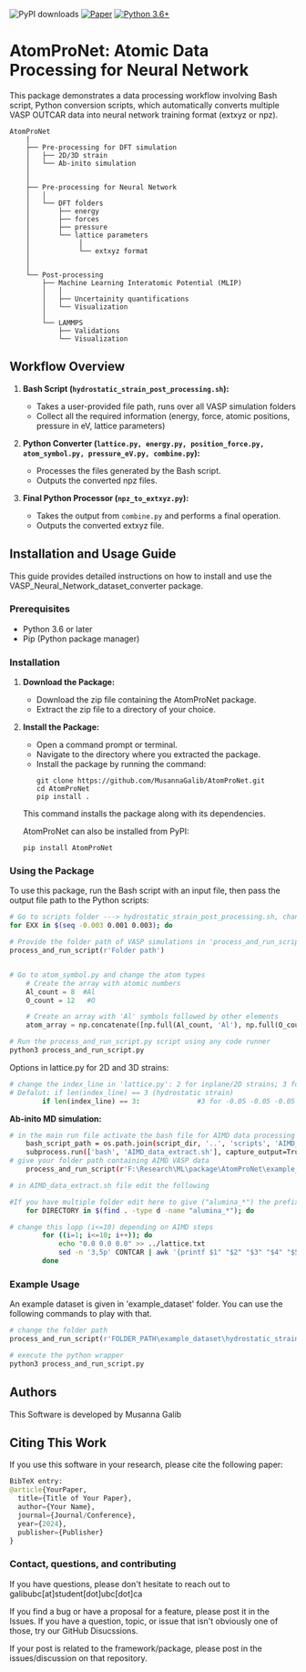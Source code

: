 ![PyPI downloads](https://img.shields.io/pypi/dm/your-package-name)
[![Paper](https://img.shields.io/badge/Journal-NpjComput.Mater.-blue)](https://doi.org/your-paper-doi)
[![Python 3.6+](https://img.shields.io/badge/python-3.6+-blue.svg)](https://www.python.org/downloads/)


# AtomProNet: Atomic Data Processing for Neural Network

This package demonstrates a data processing workflow involving Bash script, Python conversion scripts, which automatically converts multiple VASP OUTCAR data into neural network training format (extxyz or npz).

```
AtomProNet
    |
    ├── Pre-processing for DFT simulation
    │   ├── 2D/3D strain                   
    │   └── Ab-inito simulation            
    │
    │
    ├── Pre-processing for Neural Network               
    │   │
    │   └── DFT folders           
    │       ├── energy
    │       ├── forces
    │       ├── pressure      
    │       └── lattice parameters            
    │            │
    │            └── extxyz format
    │
    │
    └── Post-processing
        ├── Machine Learning Interatomic Potential (MLIP)         
        │   │                 
        │   ├── Uncertainity quantifications
        │   └── Visualization
        │
        └── LAMMPS  
            ├── Validations
            └── Visualization   

```

## Workflow Overview

1. **Bash Script (`hydrostatic_strain_post_processing.sh`):**
   - Takes a user-provided file path, runs over all VASP simulation folders
   - Collect all the required information (energy, force, atomic positions, pressure in eV, lattice parameters)

2. **Python Converter (`lattice.py, energy.py, position_force.py, atom_symbol.py, pressure_eV.py, combine.py`):**
   - Processes the files generated by the Bash script.
   - Outputs the converted npz files.

3. **Final Python Processor (`npz_to_extxyz.py`):**
   - Takes the output from `combine.py` and performs a final operation.
   - Outputs the converted extxyz file.


## Installation and Usage Guide

This guide provides detailed instructions on how to install and use the VASP_Neural_Network_dataset_converter package.

### Prerequisites
- Python 3.6 or later
- Pip (Python package manager)

### Installation
1. **Download the Package:**
   - Download the zip file containing the AtomProNet package.
   - Extract the zip file to a directory of your choice.

2. **Install the Package:**
   - Open a command prompt or terminal.
   - Navigate to the directory where you extracted the package.
   - Install the package by running the command:
     ```
     git clone https://github.com/MusannaGalib/AtomProNet.git
     cd AtomProNet
     pip install .
     ```
   This command installs the package along with its dependencies.

   AtomProNet can also be installed from PyPI:
     ```
     pip install AtomProNet
     ```

### Using the Package

To use this package, run the Bash script with an input file, then pass the output file path to the Python scripts:

```bash
# Go to scripts folder ---> hydrostatic_strain_post_processing.sh, change the following line according to your simulation range
for EXX in $(seq -0.003 0.001 0.003); do
```

```python
# Provide the folder path of VASP simulations in 'process_and_run_script.py'
process_and_run_script(r'Folder path')


# Go to atom_symbol.py and change the atom types
    # Create the array with atomic numbers
    Al_count = 8  #Al
    O_count = 12   #O

    # Create an array with 'Al' symbols followed by other elements
    atom_array = np.concatenate([np.full(Al_count, 'Al'), np.full(O_count, 'O')])

# Run the process_and_run_script.py script using any code runner
python3 process_and_run_script.py

```
Options in lattice.py for 2D and 3D strains:

```python
# change the index_line in 'lattice.py': 2 for inplane/2D strains; 3 for hydrostratic/3D strains
# Defalut: if len(index_line) == 3 (hydrostatic strain)
        if len(index_line) == 3:              #3 for -0.05 -0.05 -0.05   2 for -0.05 -0.05
```

**Ab-inito MD simulation:**
```bash
# in the main run file activate the bash file for AIMD data processing as following- AIMD_data_extract.sh 
    bash_script_path = os.path.join(script_dir, '..', 'scripts', 'AIMD_data_extract.sh')  
    subprocess.run(['bash', 'AIMD_data_extract.sh'], capture_output=True, text=True, check=True)
# give your folder path containing AIMD VASP data    
    process_and_run_script(r'F:\Research\ML\package\AtomProNet\example_dataset\AIMD')
```
```bash
# in AIMD_data_extract.sh file edit the following

#If you have multiple folder edit here to give ("alumina_*") the prefix of folders 
    for DIRECTORY in $(find . -type d -name "alumina_*"); do

# change this lopp (i<=10) depending on AIMD steps
		for ((i=1; i<=10; i++)); do   
			echo "0.0 0.0 0.0" >> ../lattice.txt
			sed -n '3,5p' CONTCAR | awk '{printf $1" "$2" "$3" "$4" "$5" "$6" "$7" "$8" "$9" "} END {print ""}' >> ../lattice.txt
		done
```

### Example Usage

An example dataset is given in 'example_dataset' folder. You can use the following commands to play with that.

```python
# change the folder path
process_and_run_script(r'FOLDER_PATH\example_dataset\hydrostatic_strain')

# execute the python wrapper
python3 process_and_run_script.py
```
## Authors
This Software is developed by Musanna Galib


## Citing This Work
If you use this software in your research, please cite the following paper:


```python
BibTeX entry:
@article{YourPaper,
  title={Title of Your Paper},
  author={Your Name},
  journal={Journal/Conference},
  year={2024},
  publisher={Publisher}
}
```

### Contact, questions, and contributing
If you have questions, please don't hesitate to reach out to galibubc[at]student[dot]ubc[dot]ca

If you find a bug or have a proposal for a feature, please post it in the Issues. If you have a question, topic, or issue that isn't obviously one of those, try our GitHub Disucssions.

If your post is related to the framework/package, please post in the issues/discussion on that repository. 

